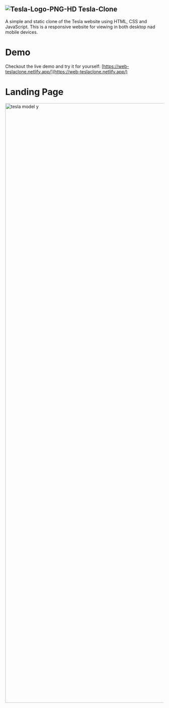 ## ![Tesla-Logo-PNG-HD](https://github.com/TheHamzaDev/Tesla-Clone/assets/143728239/99452f80-096c-4c48-a004-040e900f8fb8) Tesla-Clone
A simple and static clone of the Tesla website using HTML, CSS and JavaScript. This is a responsive website for viewing in both desktop nad mobile devices.

# Demo
Checkout the live demo and try it for yourself: [https://web-teslaclone.netlify.app/](https://web-teslaclone.netlify.app/)

# Landing Page
<img width="1909" alt="tesla model y" src="https://github.com/TheHamzaDev/Tesla-Clone/assets/143728239/4a0321e0-0dcd-4dda-abee-1f8835e04700">




